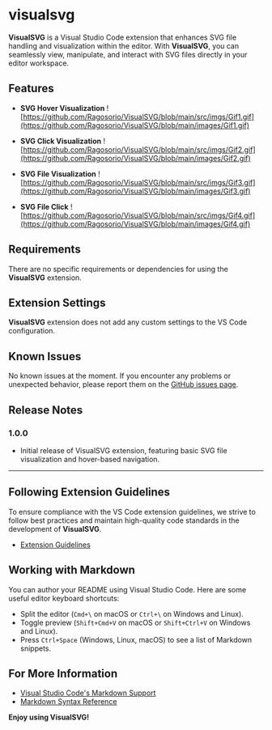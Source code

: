 # visualsvg

**VisualSVG** is a Visual Studio Code extension that enhances SVG file handling and visualization within the editor. With **VisualSVG**, you can seamlessly view, manipulate, and interact with SVG files directly in your editor workspace.

## Features

- **SVG Hover Visualization**
![https://github.com/Ragosorio/VisualSVG/blob/main/src/imgs/Gif1.gif](https://github.com/Ragosorio/VisualSVG/blob/main/images/Gif1.gif)


- **SVG Click Visualization**
![https://github.com/Ragosorio/VisualSVG/blob/main/src/imgs/Gif2.gif](https://github.com/Ragosorio/VisualSVG/blob/main/images/Gif2.gif)


- **SVG File Visualization** 
![https://github.com/Ragosorio/VisualSVG/blob/main/src/imgs/Gif3.gif](https://github.com/Ragosorio/VisualSVG/blob/main/images/Gif3.gif)


- **SVG File Click**
![https://github.com/Ragosorio/VisualSVG/blob/main/src/imgs/Gif4.gif](https://github.com/Ragosorio/VisualSVG/blob/main/images/Gif4.gif)


## Requirements

There are no specific requirements or dependencies for using the **VisualSVG** extension.

## Extension Settings

**VisualSVG** extension does not add any custom settings to the VS Code configuration.

## Known Issues

No known issues at the moment. If you encounter any problems or unexpected behavior, please report them on the [GitHub issues page](https://github.com/Ragosorio/VisualSVG/issues).

## Release Notes

### 1.0.0

- Initial release of VisualSVG extension, featuring basic SVG file visualization and hover-based navigation.

---

## Following Extension Guidelines

To ensure compliance with the VS Code extension guidelines, we strive to follow best practices and maintain high-quality code standards in the development of **VisualSVG**.

* [Extension Guidelines](https://code.visualstudio.com/api/references/extension-guidelines)

## Working with Markdown

You can author your README using Visual Studio Code. Here are some useful editor keyboard shortcuts:

- Split the editor (`Cmd+\` on macOS or `Ctrl+\` on Windows and Linux).
- Toggle preview (`Shift+Cmd+V` on macOS or `Shift+Ctrl+V` on Windows and Linux).
- Press `Ctrl+Space` (Windows, Linux, macOS) to see a list of Markdown snippets.

## For More Information

- [Visual Studio Code's Markdown Support](http://code.visualstudio.com/docs/languages/markdown)
- [Markdown Syntax Reference](https://help.github.com/articles/markdown-basics/)

**Enjoy using VisualSVG!**